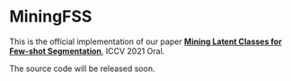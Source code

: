 # MiningFSS

This is the official implementation of our paper [**Mining Latent Classes for Few-shot Segmentation**](https://arxiv.org/abs/2103.15402), ICCV 2021 Oral.

The source code will be released soon.

